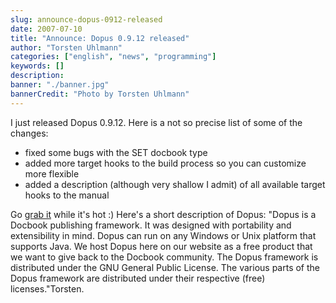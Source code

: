 ```yaml
---
slug: announce-dopus-0912-released
date: 2007-07-10
title: "Announce: Dopus 0.9.12 released"
author: "Torsten Uhlmann"
categories: ["english", "news", "programming"]
keywords: []
description:
banner: "./banner.jpg"
bannerCredit: "Photo by Torsten Uhlmann"
---
```


I just released Dopus 0.9.12. Here is a not so precise list of some of the changes:

-   fixed some bugs with the SET docbook type
-   added more target hooks to the build process so you can customize more flexible
-   added a description (although very shallow I admit) of all available target hooks to the manual

Go [grab it](http://cms.agynamix.de/downloads/cat_view-2.html) while it's hot :) Here's a short description of Dopus: "Dopus is a Docbook publishing framework. It was designed with portability and extensibility in mind. Dopus can run on any Windows or Unix platform that supports Java. We host Dopus here on our website as a free product that we want to give back to the Docbook community. The Dopus framework is distributed under the GNU General Public License. The various parts of the Dopus framework are distributed under their respective (free) licenses."Torsten.

